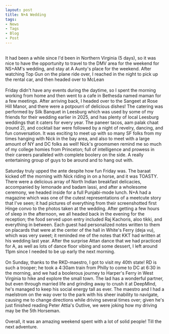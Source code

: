```yaml
---
layout: post
title: N+A Wedding
tags:
- News
- Tags
- Blog
- Post
---
```

<br/>
It had been a while since I'd been in Northern Virginia (5 days), so it was nice to have the opportunity to travel to the DMV area for the weekend for NS+AM's wedding, and stay at A Aunty's place for the weekend. After watching Top Gun on the plane ride over, I reached in the night to pick up the rental car, and then headed over to McLean
<br/>
<br/>
Friday didn't have any events during the daytime, so I spent the morning working from home and then went to a cafe in Bethesda named maman for a few meetings. After arriving back, I headed over to the Sangeet at Rose Hill Manor, and there were a potpourri of delicious dishes! The catering was performed by Silk Banquet in Leesburg which was used by some of my friends for their wedding earlier in 2025, and has plenty of local Leesburg weddings that it caters for every year. The paneer tacos, aam palak chaat (round 2), and cocktail bar were followed by a night of revelry, dancing, and fun conversation. It was exciting to meet up with so many SF folks from my times hanging with Nick in the bay area, and also to meet with a large amount of NY and DC folks as well! Nick's groomsmen remind me so much of my college homies from Princeton; full of intelligence and prowess in their careers paralleled with complete boolery on the side. A really entertaining group of guys to be around and to hang out with.
<br/>
<br/>
Saturday truly upped the ante despite how fun Friday was. The baraat kicked off the morning with Nick riding in on a horse, and it was TOASTY. There were a delicious array of North Indian breakfast delicacies, accompanied by lemonade and badam lassi, and after a wholesome ceremony, we headed inside for a full Punjabi-mode lunch. N+A had a magazine which was one of the cutest representations of a meetcute story that I've seen; it had pictures of everything from their screenshotted first Hinge convo to the photos taken at the wedding. After getting a few hours of sleep in the afternoon, we all headed back in the evening for the reception; the food served upon entry included Raj Kachoris, aloo tikki, and everything in between. Each guest had personalized notes written to them on placards that were at the center of the hall in White's Ferry (deja vu), which was very sweet; it reminded me of the notes that KKT had written at his wedding last year. After the surprise Attan dance that we had practiced for A, as well as lots of dance floor vibing and some dessert, I left around 11pm since I needed to be up early the next morning.
<br/>
<br/>
On Sunday, thanks to the RKD-maestro, I got to visit my 40th state! RD is such a trooper; he took a 4:30am train from Philly to come to DC at 6:30 in the morning, and we had a boolerous journey to Harper's Ferry in West Virginia to hike and explore the small town. The lad has a wonderful partner, but even through married life and grinding away to crush it at DeepMind, he's managed to keep his social energy tall as ever. The maestro and I had a maelstrom on the way over to the park with his sheer inability to navigate, causing me to change directions while driving several times over; given he's just finished reading Peter Attia's Outlive, we were joking how my driving may be the 5th Horseman.
<br/>
<br/>
Overall, it was an amazing weekend spent with a lot of solid people! Till the next adventure.